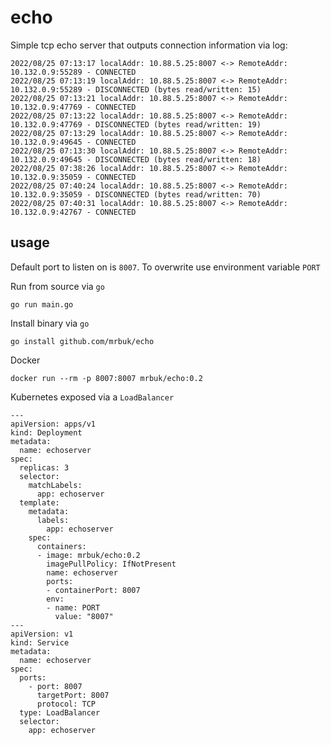 # echo
Simple tcp echo server that outputs connection information via log:

```
2022/08/25 07:13:17 localAddr: 10.88.5.25:8007 <-> RemoteAddr: 10.132.0.9:55289 - CONNECTED
2022/08/25 07:13:19 localAddr: 10.88.5.25:8007 <-> RemoteAddr: 10.132.0.9:55289 - DISCONNECTED (bytes read/written: 15)
2022/08/25 07:13:21 localAddr: 10.88.5.25:8007 <-> RemoteAddr: 10.132.0.9:47769 - CONNECTED
2022/08/25 07:13:22 localAddr: 10.88.5.25:8007 <-> RemoteAddr: 10.132.0.9:47769 - DISCONNECTED (bytes read/written: 19)
2022/08/25 07:13:29 localAddr: 10.88.5.25:8007 <-> RemoteAddr: 10.132.0.9:49645 - CONNECTED
2022/08/25 07:13:30 localAddr: 10.88.5.25:8007 <-> RemoteAddr: 10.132.0.9:49645 - DISCONNECTED (bytes read/written: 18)
2022/08/25 07:38:26 localAddr: 10.88.5.25:8007 <-> RemoteAddr: 10.132.0.9:35059 - CONNECTED
2022/08/25 07:40:24 localAddr: 10.88.5.25:8007 <-> RemoteAddr: 10.132.0.9:35059 - DISCONNECTED (bytes read/written: 70)
2022/08/25 07:40:31 localAddr: 10.88.5.25:8007 <-> RemoteAddr: 10.132.0.9:42767 - CONNECTED
```

## usage

Default port to listen on is `8007`. To overwrite use environment variable `PORT` 

Run from source via `go`
```
go run main.go
```

Install binary via `go`
```
go install github.com/mrbuk/echo
```

Docker
```
docker run --rm -p 8007:8007 mrbuk/echo:0.2
```

Kubernetes exposed via a `LoadBalancer`
```
---
apiVersion: apps/v1
kind: Deployment
metadata:
  name: echoserver
spec:
  replicas: 3
  selector:
    matchLabels:
      app: echoserver
  template:
    metadata:
      labels:
        app: echoserver
    spec:
      containers:
      - image: mrbuk/echo:0.2
        imagePullPolicy: IfNotPresent
        name: echoserver
        ports:
        - containerPort: 8007
        env:
        - name: PORT
          value: "8007"
---
apiVersion: v1
kind: Service
metadata:
  name: echoserver
spec:
  ports:
    - port: 8007
      targetPort: 8007
      protocol: TCP
  type: LoadBalancer
  selector:
    app: echoserver
```
